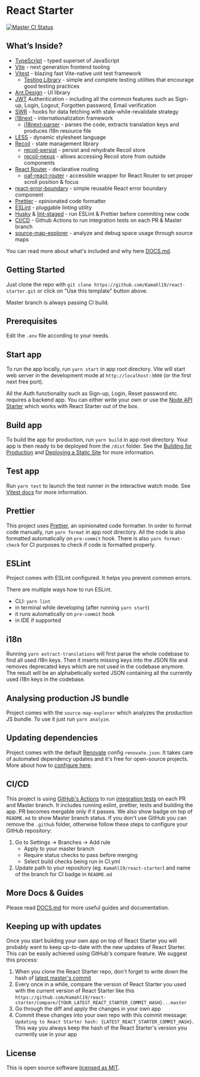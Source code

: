 # React Starter

[![Master CI Status](https://github.com/Kamahl19/react-starter/workflows/CI/badge.svg?branch=master)](https://github.com/Kamahl19/react-starter/actions?query=workflow%3ACI+branch%3Amaster)

## What’s Inside?

- [TypeScript](https://www.typescriptlang.org/) - typed superset of JavaScript
- [Vite](https://vitejs.dev/) - next generation frontend tooling
- [Vitest](https://vitest.dev/) - blazing fast Vite-native unit test framework
  - [Testing Library](https://testing-library.com/) - simple and complete testing utilities that encourage good testing practices
- [Ant.Design](https://ant.design/) - UI library
- [JWT](https://jwt.io/) Authentication - including all the common features such as Sign-up, Login, Logout, Forgotten password, Email verification
- [SWR](https://swr.vercel.app/) - hooks for data fetching with stale-while-revalidate strategy
- [i18next](https://www.i18next.com/) - internationalization framework
  - [i18next-parser](https://github.com/i18next/i18next-parser) - parses the code, extracts translation keys and produces i18n resource file
- [LESS](http://lesscss.org/) - dynamic stylesheet language
- [Recoil](https://recoiljs.org/) - state management library
  - [recoil-persist](https://github.com/polemius/recoil-persist) - persist and rehydrate Recoil store
  - [recoil-nexus](https://github.com/luisanton-io/recoil-nexus) - allows accessing Recoil store from outside components
- [React Router](https://reactrouter.com/) - declarative routing
  - [oaf-react-router](https://github.com/oaf-project/oaf-react-router) - accessible wrapper for React Router to set proper scroll position & focus
- [react-error-boundary](https://github.com/bvaughn/react-error-boundary) - simple reusable React error boundary component
- [Prettier](https://prettier.io/) - opinionated code formatter
- [ESLint](https://eslint.org/) - pluggable linting utility
- [Husky](https://github.com/typicode/husky) & [lint-staged](https://github.com/okonet/lint-staged) - run ESLint & Prettier before commiting new code
- [CI/CD](https://github.com/features/actions) - Github Actions to run integration tests on each PR & Master branch
- [source-map-explorer](https://github.com/danvk/source-map-explorer) - analyze and debug space usage through source maps

You can read more about what's included and why here [DOCS.md](./DOCS.md).

## Getting Started

Just clone the repo with `git clone https://github.com/Kamahl19/react-starter.git` or click on "Use this template" button above.

Master branch is always passing CI build.

## Prerequisites

Edit the `.env` file according to your needs.

## Start app

To run the app locally, run `yarn start` in app root directory. Vite will start web server in the development mode at `http://localhost:3000` (or the first next free port).

All the Auth functionality such as Sign-up, Login, Reset password etc. requires a backend app. You can either write your own or use the [Node API Starter](https://github.com/Kamahl19/node-api-starter) which works with React Starter out of the box.

## Build app

To build the app for production, run `yarn build` in app root directory. Your app is then ready to be deployed from the `/dist` folder. See the [Building for Production](https://vitejs.dev/guide/build.html#browser-compatibility) and [Deploying a Static Site](https://vitejs.dev/guide/static-deploy.html) for more information.

## Test app

Run `yarn test` to launch the test runner in the interactive watch mode. See [Vitest docs](https://vitest.dev/) for more information.

## Prettier

This project uses [Prettier](https://prettier.io/), an opinionated code formatter. In order to format code manually, run `yarn format` in app root directory. All the code is also formatted automatically on `pre-commit` hook. There is also `yarn format-check` for CI purposes to check if code is formatted properly.

## ESLint

Project comes with ESLint configured. It helps you prevent common errors.

There are multiple ways how to run ESLint.

- CLI: `yarn lint`
- in terminal while developing (after running `yarn start`)
- it runs automatically on `pre-commit` hook
- in IDE if supported

## i18n

Running `yarn extract-translations` will first parse the whole codebase to find all used i18n keys. Then it inserts missing keys into the JSON file and removes deprecated keys which are not used in the codebase anymore. The result will be an alphabetically sorted JSON containing all the currently used i18n keys in the codebase.

## Analysing production JS bundle

Project comes with the `source-map-explorer` which analyzes the production JS bundle. To use it just run `yarn analyze`.

## Updating dependencies

Project comes with the default [Renovate](https://renovatebot.com) config `renovate.json`. It takes care of automated dependency updates and it's free for open-source projects. More about how to [configure here](https://renovatebot.com/docs).

## CI/CD

This project is using [GitHub's Actions](https://github.com/features/actions) to run [integration tests](.github/workflows/CI.yml) on each PR and Master branch. It includes running eslint, prettier, tests and building the app. PR becomes mergable only if it passes. We also show badge on top of `README.md` to show Master branch status. If you don't use GitHub you can remove the `.github` folder, otherwise follow these steps to configure your GitHub repository:

1. Go to Settings -> Branches -> Add rule
   - Apply to your master branch
   - Require status checks to pass before merging
   - Select build checks being run in CI.yml
2. Update path to your repository (eg. `Kamahl19/react-starter`) and name of the branch for CI badge in `README.md`

## More Docs & Guides

Please read [DOCS.md](./DOCS.md) for more useful guides and documentation.

## Keeping up with updates

Once you start building your own app on top of React Starter you will probably want to keep up-to-date with the new updates of React Starter. This can be easily achieved using GitHub's compare feature. We suggest this process:

1. When you clone the React Starter repo, don't forget to write down the hash of [latest master's commit](https://github.com/Kamahl19/react-starter/commits/master)
2. Every once in a while, compare the version of React Starter you used with the current version of React Starter like this `https://github.com/Kamahl19/react-starter/compare/{YOUR_LATEST_REACT_STARTER_COMMIT_HASH}...master`
3. Go through the diff and apply the changes in your own app
4. Commit these changes into your own repo with this commit message: `Updating to React Starter hash: {LATEST_REACT_STARTER_COMMIT_HASH}`. This way you always keep the hash of the React Starter's version you currently use in your app

## License

This is open source software [licensed as MIT](https://github.com/Kamahl19/react-starter/blob/master/LICENSE).
